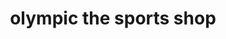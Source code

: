 ---
title: "olympic the sports shop"
url: /malleswaram-bangalore/olympic-the-sports-shop/
shop: sports
---